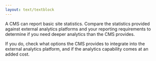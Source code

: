 ```yaml
---
layout: text/textblock
---
```

A CMS can report basic site statistics. Compare the statistics provided against external analytics platforms and your reporting requirements to determine if you need deeper analytics than the CMS provides.

If you do, check what options the CMS provides to integrate into the external analytics platform, and if the analytics capability comes at an added cost.


